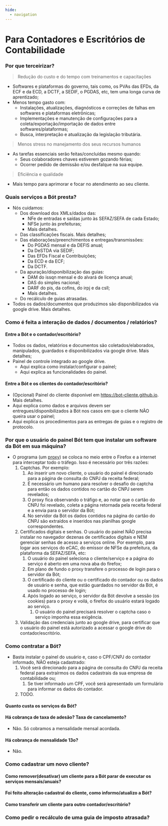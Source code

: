```yaml
---
hide:
  - navigation
---
```

# Para Contadores e Escritórios de Contabilidade
### Por que terceirizar?

> Redução do custo e do tempo com treinamentos e capacitações

* Softwares e plataformas do governo, tais como, os PVAs das EFDs, da ECF e da ECD, a DCTF, a SEDIF, o PGDAS, etc, tem uma longa curva de aprentizado;
* Menos tempo gasto com:
    * Instalações, atualizações, diagnósticos e correções de falhas em softwares e plataformas eletrônicas;
    * Implementações e manutenção de configurações para a coleta/exportação/importação de dados entre softwares/plataformas;
    * Busca, interpretação e atualização da legislação tributária.

> Menos stress no manejamento dos seus recursos humanos

* As tarefas essenciais serão feitas/concluídas mesmo quando:
    * Seus colaboradores chaves estiverem gozando férias;
    * Ocorrer pedido de demissão e/ou desfalque na sua equipe.

> Eficiência e qualidade

* Mais tempo para aprimorar e focar no atendimento ao seu cliente.

### Quais serviços a Bót presta?
* Nós cuidamos:
    * Dos download dos XMLs/dados das:
        * NFe de entradas e saídas junto às SEFAZ/SEFA de cada Estado;
        * NFSe junto às prefeituras;
        * Mais detalhes.
    * Das classificações fiscais. Mais detalhes;
    * Das elaborações/preenchimentos e entregas/transmissões:
        * Do PGDAS mensal e da DEFIS anual;
        * Da DeSTDA via SEDIF;
        * Das EFDs Fiscal e Contribuições;
        * Da ECD e da ECF;
        * Da DCTF.
    * Da apuração/disponibilização das guias:
        * DAM do issqn mensal e do alvará de licença anual;
        * DAS do simples nacional;
        * DARF do pis, da cofins, do irpj e da csll;
        * Mais detalhes.
    * Do recálculo de guias atrasadas.
* Todos os dados/documentos que produzimos são disponibilizados via google drive. Mais detalhes.

### Como é feita a interação de dados / documentos / relatórios?
#### Entre a Bót e o contador/escritório?
* Todos os dados, relatórios e documentos são coletados/elaborados, manipulados, guardados e disponibilizados via google drive. Mais detalhes;
* Painel de controle integrado ao google drive.
    * Aqui explica como instalar/configurar o painel;
    * Aqui explica as funcionalidades do painel.

#### Entre a Bót e os clientes do contador/escritório?
* (Opcional) Painel do cliente disponível em <a href="https://bot-cliente.github.io/" target="_blank">https://bot-cliente.github.io</a>. Mais detalhes.
* Aqui explica como dados e arquivos devem ser entregues/disponibilizados à Bót nos casos em que o cliente NÃO queira usar o painel;
* Aqui explica os procedimentos para as entregas de guias e o registro de protocolo.

### Por que o usuário do painel Bót tem que instalar um software da Bót em sua máquina?
* O programa (um <a href="https://pt.wikipedia.org/wiki/Proxy" target="_blank">proxy</a>) se coloca no meio entre o Firefox e a internet para interceptar todo o tráfego. Isso é necessário por três razões:
    1. Captchas. Por exemplo:
        1. Ao inserir um novo cliente, o usuário do painel é direcionado para a página de consulta do CNPJ da receita federal;
        1. É necessário um humano para resolver o desafio do captcha para então os dados contidos no cartão do CNPJ serem revelados;
        1. O proxy fica observando o tráfigo e, ao notar que o cartão do CNPJ foi revelado, coleta a página retornada pela receita federal e a envia para o servidor da Bót;
        1. No servidor da Bót os dados contidos na página do cartão do CNPJ são extraídos e inseridos nas planilhas google correspondentes.
    1. Certificados digitais e senhas. O usuário do painel NÃO precisa instalar no navegador dezenas de certificados digitais e NEM gerenciar senhas de acesso a serviços online. Por exemplo, para logar aos serviços do eCAC, do emissor de NFSe da prefeitura, da plataforma da SEFAZ/SEFA, etc:
        1. O usuário do painel seleciona o cliente/serviço e a página do serviço é aberto em uma nova aba do firefox;
        1. Em plano de fundo o proxy transfere o processo de login para o servidor da Bót;
        1. O certificado do cliente ou o certificado do contador ou os dados de usuário e senha, que estão guardados no servidor da Bót, é usado no processo de login;
        1. Após logado ao serviço, o servidor da Bót devolve a sessão (os cookies) para o proxy e voilá, o firefox do usuário estará logado ao serviço.
            1. O usuário do painel precisará resolver o captcha caso o serviço imponha essa exigência.
    1. Validação das credenciais junto ao google drive, para certificar que o usuário do painel está autorizado a acessar o google drive do contador/escritório.

### Como contratar a Bót?
* Basta instalar o painel do usuário e, caso o CPF/CNPJ do contador informado, NÃO esteja cadastrado:
    1. Você será direcionado para a página de consulta do CNPJ da receita federal para extraírmos os dados cadastrais da sua empresa de contabilidade ou;
        1. Se tiver informado um CPF, você será apresentado um formulário para informar os dados do contador.
    1. TODO.
#### Quanto custa os serviços da Bót?
#### Há cobrança de taxa de adesão? Taxa de cancelamento?
* Não. Só cobramos a mensalidade mensal acordada.
#### Há cobrança de mensalidade 13o?
* Não.
### Como cadastrar um novo cliente?
#### Como remover(desativar) um cliente para a Bót parar de executar os serviços mensais/anuais?
#### Foi feito alteração cadastral do cliente, como informo/atualizo a Bót?
#### Como transferir um cliente para outro contador/escritório?
### Como pedir o recálculo de uma guia de imposto atrasada?